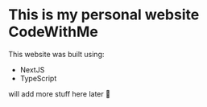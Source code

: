 # This is my personal website CodeWithMe

This website was built using:
- NextJS
- TypeScript


will add more stuff here later 🤷